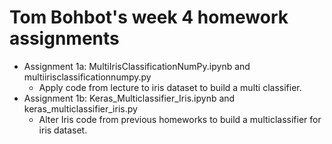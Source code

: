  # Tom Bohbot's week 4 homework assignments
- Assignment 1a: MultiIrisClassificationNumPy.ipynb and multiirisclassificationnumpy.py
  - Apply code from lecture to iris dataset to build a multi classifier.
- Assignment 1b: Keras_Multiclassifier_Iris.ipynb and keras_multiclassifier_iris.py
  - Alter Iris code from previous homeworks to build a multiclassifier for iris dataset.
